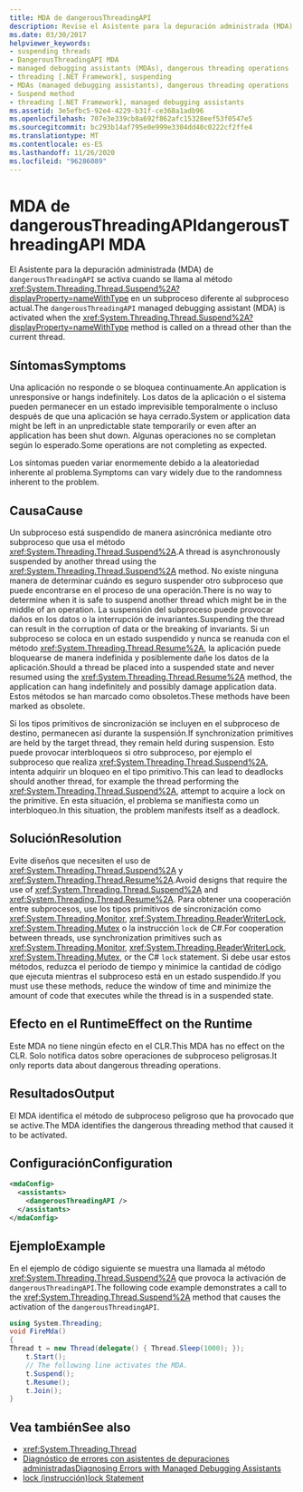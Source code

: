 ```yaml
---
title: MDA de dangerousThreadingAPI
description: Revise el Asistente para la depuración administrada (MDA) de dangerousThreadingAPI, que se activa cuando se llama a Thread. Suspend en un subproceso distinto del subproceso actual.
ms.date: 03/30/2017
helpviewer_keywords:
- suspending threads
- DangerousThreadingAPI MDA
- managed debugging assistants (MDAs), dangerous threading operations
- threading [.NET Framework], suspending
- MDAs (managed debugging assistants), dangerous threading operations
- Suspend method
- threading [.NET Framework], managed debugging assistants
ms.assetid: 3e5efbc5-92e4-4229-b31f-ce368a1adb96
ms.openlocfilehash: 707e3e339cb8a692f862afc15328eef53f0547e5
ms.sourcegitcommit: bc293b14af795e0e999e3304dd40c0222cf2ffe4
ms.translationtype: MT
ms.contentlocale: es-ES
ms.lasthandoff: 11/26/2020
ms.locfileid: "96286089"
---
```

# <a name="dangerousthreadingapi-mda"></a><span data-ttu-id="15c64-103">MDA de dangerousThreadingAPI</span><span class="sxs-lookup"><span data-stu-id="15c64-103">dangerousThreadingAPI MDA</span></span>

<span data-ttu-id="15c64-104">El Asistente para la depuración administrada (MDA) de `dangerousThreadingAPI` se activa cuando se llama al método <xref:System.Threading.Thread.Suspend%2A?displayProperty=nameWithType> en un subproceso diferente al subproceso actual.</span><span class="sxs-lookup"><span data-stu-id="15c64-104">The `dangerousThreadingAPI` managed debugging assistant (MDA) is activated when the <xref:System.Threading.Thread.Suspend%2A?displayProperty=nameWithType> method is called on a thread other than the current thread.</span></span>  
  
## <a name="symptoms"></a><span data-ttu-id="15c64-105">Síntomas</span><span class="sxs-lookup"><span data-stu-id="15c64-105">Symptoms</span></span>  

 <span data-ttu-id="15c64-106">Una aplicación no responde o se bloquea continuamente.</span><span class="sxs-lookup"><span data-stu-id="15c64-106">An application is unresponsive or hangs indefinitely.</span></span> <span data-ttu-id="15c64-107">Los datos de la aplicación o el sistema pueden permanecer en un estado imprevisible temporalmente o incluso después de que una aplicación se haya cerrado.</span><span class="sxs-lookup"><span data-stu-id="15c64-107">System or application data might be left in an unpredictable state temporarily or even after an application has been shut down.</span></span> <span data-ttu-id="15c64-108">Algunas operaciones no se completan según lo esperado.</span><span class="sxs-lookup"><span data-stu-id="15c64-108">Some operations are not completing as expected.</span></span>  
  
 <span data-ttu-id="15c64-109">Los síntomas pueden variar enormemente debido a la aleatoriedad inherente al problema.</span><span class="sxs-lookup"><span data-stu-id="15c64-109">Symptoms can vary widely due to the randomness inherent to the problem.</span></span>  
  
## <a name="cause"></a><span data-ttu-id="15c64-110">Causa</span><span class="sxs-lookup"><span data-stu-id="15c64-110">Cause</span></span>  

 <span data-ttu-id="15c64-111">Un subproceso está suspendido de manera asincrónica mediante otro subproceso que usa el método <xref:System.Threading.Thread.Suspend%2A>.</span><span class="sxs-lookup"><span data-stu-id="15c64-111">A thread is asynchronously suspended by another thread using the <xref:System.Threading.Thread.Suspend%2A> method.</span></span> <span data-ttu-id="15c64-112">No existe ninguna manera de determinar cuándo es seguro suspender otro subproceso que puede encontrarse en el proceso de una operación.</span><span class="sxs-lookup"><span data-stu-id="15c64-112">There is no way to determine when it is safe to suspend another thread which might be in the middle of an operation.</span></span> <span data-ttu-id="15c64-113">La suspensión del subproceso puede provocar daños en los datos o la interrupción de invariantes.</span><span class="sxs-lookup"><span data-stu-id="15c64-113">Suspending the thread can result in the corruption of data or the breaking of invariants.</span></span> <span data-ttu-id="15c64-114">Si un subproceso se coloca en un estado suspendido y nunca se reanuda con el método <xref:System.Threading.Thread.Resume%2A>, la aplicación puede bloquearse de manera indefinida y posiblemente dañe los datos de la aplicación.</span><span class="sxs-lookup"><span data-stu-id="15c64-114">Should a thread be placed into a suspended state and never resumed using the <xref:System.Threading.Thread.Resume%2A> method, the application can hang indefinitely and possibly damage application data.</span></span> <span data-ttu-id="15c64-115">Estos métodos se han marcado como obsoletos.</span><span class="sxs-lookup"><span data-stu-id="15c64-115">These methods have been marked as obsolete.</span></span>  
  
 <span data-ttu-id="15c64-116">Si los tipos primitivos de sincronización se incluyen en el subproceso de destino, permanecen así durante la suspensión.</span><span class="sxs-lookup"><span data-stu-id="15c64-116">If synchronization primitives are held by the target thread, they remain held during suspension.</span></span> <span data-ttu-id="15c64-117">Esto puede provocar interbloqueos si otro subproceso, por ejemplo el subproceso que realiza <xref:System.Threading.Thread.Suspend%2A>, intenta adquirir un bloqueo en el tipo primitivo.</span><span class="sxs-lookup"><span data-stu-id="15c64-117">This can lead to deadlocks should another thread, for example the thread performing the <xref:System.Threading.Thread.Suspend%2A>, attempt to acquire a lock on the primitive.</span></span> <span data-ttu-id="15c64-118">En esta situación, el problema se manifiesta como un interbloqueo.</span><span class="sxs-lookup"><span data-stu-id="15c64-118">In this situation, the problem manifests itself as a deadlock.</span></span>  
  
## <a name="resolution"></a><span data-ttu-id="15c64-119">Solución</span><span class="sxs-lookup"><span data-stu-id="15c64-119">Resolution</span></span>  

 <span data-ttu-id="15c64-120">Evite diseños que necesiten el uso de <xref:System.Threading.Thread.Suspend%2A> y <xref:System.Threading.Thread.Resume%2A>.</span><span class="sxs-lookup"><span data-stu-id="15c64-120">Avoid designs that require the use of <xref:System.Threading.Thread.Suspend%2A> and <xref:System.Threading.Thread.Resume%2A>.</span></span> <span data-ttu-id="15c64-121">Para obtener una cooperación entre subprocesos, use los tipos primitivos de sincronización como <xref:System.Threading.Monitor>, <xref:System.Threading.ReaderWriterLock>, <xref:System.Threading.Mutex> o la instrucción `lock` de C#.</span><span class="sxs-lookup"><span data-stu-id="15c64-121">For cooperation between threads, use synchronization primitives such as <xref:System.Threading.Monitor>, <xref:System.Threading.ReaderWriterLock>, <xref:System.Threading.Mutex>, or the C# `lock` statement.</span></span> <span data-ttu-id="15c64-122">Si debe usar estos métodos, reduzca el período de tiempo y minimice la cantidad de código que ejecuta mientras el subproceso está en un estado suspendido.</span><span class="sxs-lookup"><span data-stu-id="15c64-122">If you must use these methods, reduce the window of time and minimize the amount of code that executes while the thread is in a suspended state.</span></span>  
  
## <a name="effect-on-the-runtime"></a><span data-ttu-id="15c64-123">Efecto en el Runtime</span><span class="sxs-lookup"><span data-stu-id="15c64-123">Effect on the Runtime</span></span>  

 <span data-ttu-id="15c64-124">Este MDA no tiene ningún efecto en el CLR.</span><span class="sxs-lookup"><span data-stu-id="15c64-124">This MDA has no effect on the CLR.</span></span> <span data-ttu-id="15c64-125">Solo notifica datos sobre operaciones de subproceso peligrosas.</span><span class="sxs-lookup"><span data-stu-id="15c64-125">It only reports data about dangerous threading operations.</span></span>  
  
## <a name="output"></a><span data-ttu-id="15c64-126">Resultados</span><span class="sxs-lookup"><span data-stu-id="15c64-126">Output</span></span>  

 <span data-ttu-id="15c64-127">El MDA identifica el método de subproceso peligroso que ha provocado que se active.</span><span class="sxs-lookup"><span data-stu-id="15c64-127">The MDA identifies the dangerous threading method that caused it to be activated.</span></span>  
  
## <a name="configuration"></a><span data-ttu-id="15c64-128">Configuración</span><span class="sxs-lookup"><span data-stu-id="15c64-128">Configuration</span></span>  
  
```xml  
<mdaConfig>  
  <assistants>  
    <dangerousThreadingAPI />  
  </assistants>  
</mdaConfig>  
```  
  
## <a name="example"></a><span data-ttu-id="15c64-129">Ejemplo</span><span class="sxs-lookup"><span data-stu-id="15c64-129">Example</span></span>  

 <span data-ttu-id="15c64-130">En el ejemplo de código siguiente se muestra una llamada al método <xref:System.Threading.Thread.Suspend%2A> que provoca la activación de `dangerousThreadingAPI`.</span><span class="sxs-lookup"><span data-stu-id="15c64-130">The following code example demonstrates a call to the <xref:System.Threading.Thread.Suspend%2A> method that causes the activation of the `dangerousThreadingAPI`.</span></span>  
  
```csharp
using System.Threading;  
void FireMda()  
{  
Thread t = new Thread(delegate() { Thread.Sleep(1000); });  
    t.Start();  
    // The following line activates the MDA.  
    t.Suspend();
    t.Resume();  
    t.Join();  
}  
```  
  
## <a name="see-also"></a><span data-ttu-id="15c64-131">Vea también</span><span class="sxs-lookup"><span data-stu-id="15c64-131">See also</span></span>

- <xref:System.Threading.Thread>
- [<span data-ttu-id="15c64-132">Diagnóstico de errores con asistentes de depuraciones administradas</span><span class="sxs-lookup"><span data-stu-id="15c64-132">Diagnosing Errors with Managed Debugging Assistants</span></span>](diagnosing-errors-with-managed-debugging-assistants.md)
- [<span data-ttu-id="15c64-133">lock (instrucción)</span><span class="sxs-lookup"><span data-stu-id="15c64-133">lock Statement</span></span>](../../csharp/language-reference/keywords/lock-statement.md)
